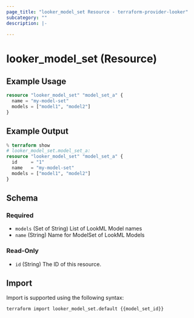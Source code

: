 ```yaml
---
page_title: "looker_model_set Resource - terraform-provider-looker"
subcategory: ""
description: |-
  
---
```

# looker_model_set (Resource)

## Example Usage
```terraform
resource "looker_model_set" "model_set_a" {
  name = "my-model-set"
  models = ["model1", "model2"]
}
```

## Example Output
```terraform
% terraform show
# looker_model_set.model_set_a:
resource "looker_model_set" "model_set_a" {
  id     = "1"
  name   = "my-model-set"
  models = ["model1", "model2"]
}
```

<!-- schema generated by tfplugindocs -->
## Schema

### Required

- `models` (Set of String) List of LookML Model names
- `name` (String) Name for ModelSet of LookML Models

### Read-Only

- `id` (String) The ID of this resource.
## Import
Import is supported using the following syntax:
```shell
terraform import looker_model_set.default {{model_set_id}}
```
